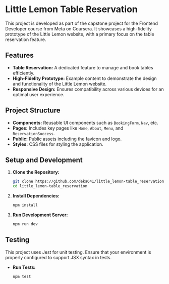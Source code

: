 # Little Lemon Table Reservation

This project is developed as part of the capstone project for the Frontend Developer course from Meta on Coursera. It showcases a high-fidelity prototype of the Little Lemon website, with a primary focus on the table reservation feature.

## Features

- **Table Reservation:** A dedicated feature to manage and book tables efficiently.
- **High-Fidelity Prototype:** Example content to demonstrate the design and functionality of the Little Lemon website.
- **Responsive Design:** Ensures compatibility across various devices for an optimal user experience.

## Project Structure

- **Components:** Reusable UI components such as `BookingForm`, `Nav`, etc.
- **Pages:** Includes key pages like `Home`, `About`, `Menu`, and `ReservationSuccess`.
- **Public:** Public assets including the favicon and logo.
- **Styles:** CSS files for styling the application.

## Setup and Development

1. **Clone the Repository:**
   ```bash
   git clone https://github.com/deka641/little_lemon-table_reservation.git
   cd little_lemon-table_reservation
   ```

2. **Install Dependencies:**
   ```bash
   npm install
   ```

3. **Run Development Server:**
   ```bash
   npm run dev
   ```

## Testing

This project uses Jest for unit testing. Ensure that your environment is properly configured to support JSX syntax in tests.

- **Run Tests:**
  ```bash
  npm test
  ```


